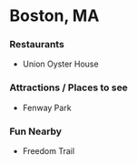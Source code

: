 # Boston, MA

### Restaurants

- Union Oyster House

### Attractions / Places to see
 
- Fenway Park

### Fun Nearby

- Freedom Trail
